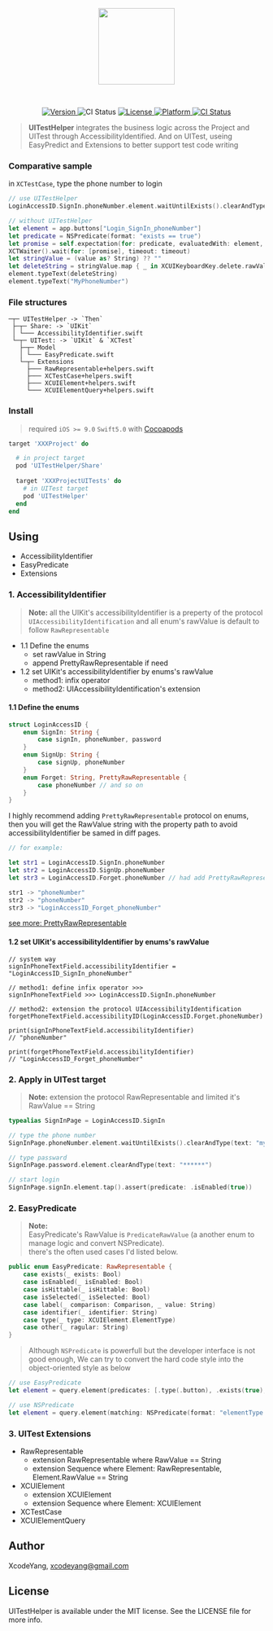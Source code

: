 <p align="center">
<img width=150 src="https://user-images.githubusercontent.com/9360037/62135060-256b0800-b314-11e9-8f67-3e1b09da77e7.png">

</p>

<br>
<p align="center">
	<a href="http://cocoapods.org/pods/VerticalTree">
		<image alt="Version" src="https://img.shields.io/cocoapods/v/VerticalTree.svg?style=flat">
	</a>
	<image alt="CI Status" src="https://img.shields.io/badge/Swift-5.0-orange.svg">
	<a href="http://cocoapods.org/pods/VerticalTree">
		<image alt="License" src="https://img.shields.io/cocoapods/l/VerticalTree.svg?style=flat">
	</a>
	<a href="http://cocoapods.org/pods/VerticalTree">
		<image alt="Platform" src="https://img.shields.io/cocoapods/p/VerticalTree.svg?style=flat">
	</a>
	<a href="https://travis-ci.org/ZhipingYang/VerticalTree">
		<image alt="CI Status" src="http://img.shields.io/travis/ZhipingYang/VerticalTree.svg?style=flat">
	</a>
</p>

> **UITestHelper** integrates the business logic across the Project and UITest through AccessibilityIdentified. And on UITest, useing EasyPredict and Extensions to better support test code writing

### Comparative sample

in `XCTestCase`, type the phone number to login

```swift
// use UITestHelper
LoginAccessID.SignIn.phoneNumber.element.waitUntilExists().clearAndType(text: "MyPhoneNumber")

// without UITestHelper
let element = app.buttons["Login_SignIn_phoneNumber"]
let predicate = NSPredicate(format: "exists == true")
let promise = self.expectation(for: predicate, evaluatedWith: element, handler: nil)
XCTWaiter().wait(for: [promise], timeout: timeout)
let stringValue = (value as? String) ?? ""
let deleteString = stringValue.map { _ in XCUIKeyboardKey.delete.rawValue }.joined()
element.typeText(deleteString)
element.typeText("MyPhoneNumber")
```

### File structures

```
─┬─ UITestHelper -> `Then`
 ├─┬─ Share: -> `UIKit`
 │ └─── AccessibilityIdentifier.swift
 └─┬─ UITest: -> `UIKit` & `XCTest`
   ├─┬─ Model
   │ └─── EasyPredicate.swift
   └─┬─ Extensions
     ├─── RawRepresentable+helpers.swift
     ├─── XCTestCase+helpers.swift
     ├─── XCUIElement+helpers.swift
     └─── XCUIElementQuery+helpers.swift
```

### Install

> required `iOS >= 9.0` `Swift5.0` with [Cocoapods](https://cocoapods.org/)

```ruby
target 'XXXProject' do

  # in project target
  pod 'UITestHelper/Share' 
  
  target 'XXXProjectUITests' do
    # in UITest target
    pod 'UITestHelper' 
  end
end
```

## Using

- AccessibilityIdentifier
- EasyPredicate
- Extensions

### 1. AccessibilityIdentifier

> **Note:** all the UIKit's accessibilityIdentifier is a preperty of the protocol `UIAccessibilityIdentification` and all enum's rawValue is default to follow `RawRepresentable`

- 1.1 Define the enums
	- set rawValue in String
	- append PrettyRawRepresentable if need
- 1.2 set UIKit's accessibilityIdentifier by enums's rawValue
	- method1: infix operator
	- method2: UIAccessibilityIdentification's extension

#### 1.1 Define the enums

```swift 
struct LoginAccessID {
    enum SignIn: String {
        case signIn, phoneNumber, password
    }
    enum SignUp: String {
        case signUp, phoneNumber
    }
    enum Forget: String, PrettyRawRepresentable {
        case phoneNumber // and so on
    }
}
```

I highly recommend adding `PrettyRawRepresentable` protocol on enums, then you will get the RawValue string with the property path to avoid accessibilityIdentifier be samed in diff pages.

```swift
// for example:

let str1 = LoginAccessID.SignIn.phoneNumber
let str2 = LoginAccessID.SignUp.phoneNumber
let str3 = LoginAccessID.Forget.phoneNumber // had add PrettyRawRepresentable

str1 -> "phoneNumber"
str2 -> "phoneNumber" 
str3 -> "LoginAccessID_Forget_phoneNumber"
```
[see more: PrettyRawRepresentable](https://github.com/ZhipingYang/UITestHelper/blob/master/Class/share/AccessibilityIdentifier.swift#L45)

#### 1.2 set UIKit's accessibilityIdentifier by enums's rawValue

```
// system way
signInPhoneTextField.accessibilityIdentifier = "LoginAccessID_SignIn_phoneNumber"

// method1: define infix operator >>>
signInPhoneTextField >>> LoginAccessID.SignIn.phoneNumber

// method2: extension the protocol UIAccessibilityIdentification
forgetPhoneTextField.accessibilityID(LoginAccessID.Forget.phoneNumber)

print(signInPhoneTextField.accessibilityIdentifier)
// "phoneNumber"

print(forgetPhoneTextField.accessibilityIdentifier)
// "LoginAccessID_Forget_phoneNumber"
```

### 2. Apply in UITest target

> **Note:** extension the protocol RawRepresentable and limited it's RawValue == String

```swift
typealias SignInPage = LoginAccessID.SignIn

// type the phone number
SignInPage.phoneNumber.element.waitUntilExists().clearAndType(text: "myPhoneNumber")

// type passward
SignInPage.password.element.clearAndType(text: "******")

// start login
SignInPage.signIn.element.tap().assert(predicate: .isEnabled(true))
```

### 2. EasyPredicate
> **Note:** <br>
> EasyPredicate's RawValue is `PredicateRawValue` (a another enum to manage logic and convert NSPredicate). <br>
> there's the often used cases I'd listed below.

```swift
public enum EasyPredicate: RawRepresentable {   
    case exists(_ exists: Bool)
    case isEnabled(_ isEnabled: Bool)
    case isHittable(_ isHittable: Bool)
    case isSelected(_ isSelected: Bool)
    case label(_ comparison: Comparison, _ value: String)
    case identifier(_ identifier: String)
    case type(_ type: XCUIElement.ElementType)
    case other(_ ragular: String)
}
```
> Although `NSPredicate` is powerfull but the developer interface is not good enough, We can try to convert the hard code style into the object-oriented style as below

```swift
// use EasyPredicate
let element = query.element(predicates: [.type(.button), .exists(true), .label(.beginsWith, "abc")])

// use NSPredicate
let element = query.element(matching: NSPredicate(format: "elementType == 0 && exists == true && label BEGINSWITH 'abc'"))
```

### 3. UITest Extensions

- RawRepresentable
	- extension RawRepresentable where RawValue == String
	- extension Sequence where Element: RawRepresentable, Element.RawValue == String
- XCUIElement
	- extension XCUIElement
	- extension Sequence where Element: XCUIElement
- XCTestCase
- XCUIElementQuery


## Author

XcodeYang, xcodeyang@gmail.com

## License

UITestHelper is available under the MIT license. See the LICENSE file for more info.


